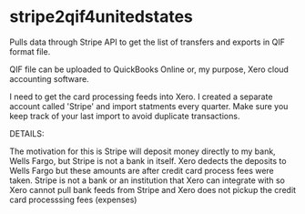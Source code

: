 stripe2qif4unitedstates
=======================

Pulls data through Stripe API to get the list of transfers and exports in QIF format file.

QIF file can be uploaded to QuickBooks Online or, my purpose, Xero cloud accounting software.

I need to get the card processing feeds into Xero. I created a separate account called 'Stripe' and import statments every quarter. Make sure you keep track of your last import to avoid duplicate transactions.


DETAILS:

The motivation for this is Stripe will deposit money directly to my bank, Wells Fargo, but Stripe is not a bank in itself. Xero dedects the deposits to Wells Fargo but these amounts are after credit card process fees were taken. Stripe is not a bank or an institution that Xero can integrate with so Xero cannot pull bank feeds from Stripe and Xero does not pickup the credit card processsing fees (expenses)

